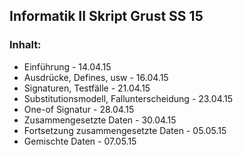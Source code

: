 <h2>Informatik II Skript Grust SS 15</h2>

<h3>Inhalt:</h3>
<ul>
  <li>Einführung - 14.04.15</li>
  <li>Ausdrücke, Defines, usw - 16.04.15</li>
  <li>Signaturen, Testfälle - 21.04.15</li>
  <li>Substitutionsmodell, Fallunterscheidung - 23.04.15</li>
  <li>One-of Signatur - 28.04.15</li>
  <li>Zusammengesetzte Daten - 30.04.15</li>
  <li>Fortsetzung zusammengesetzte Daten - 05.05.15</li>
  <li>Gemischte Daten - 07.05.15</li>
</ul>
